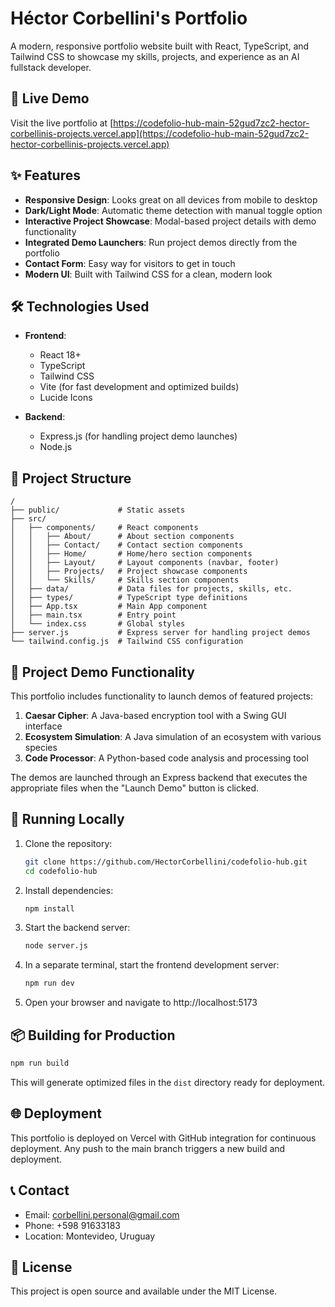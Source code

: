 # Héctor Corbellini's Portfolio

A modern, responsive portfolio website built with React, TypeScript, and Tailwind CSS to showcase my skills, projects, and experience as an AI fullstack developer.

## 🚀 Live Demo

Visit the live portfolio at [https://codefolio-hub-main-52gud7zc2-hector-corbellinis-projects.vercel.app](https://codefolio-hub-main-52gud7zc2-hector-corbellinis-projects.vercel.app)

## ✨ Features

- **Responsive Design**: Looks great on all devices from mobile to desktop
- **Dark/Light Mode**: Automatic theme detection with manual toggle option
- **Interactive Project Showcase**: Modal-based project details with demo functionality
- **Integrated Demo Launchers**: Run project demos directly from the portfolio
- **Contact Form**: Easy way for visitors to get in touch
- **Modern UI**: Built with Tailwind CSS for a clean, modern look

## 🛠️ Technologies Used

- **Frontend**:
  - React 18+
  - TypeScript
  - Tailwind CSS
  - Vite (for fast development and optimized builds)
  - Lucide Icons

- **Backend**:
  - Express.js (for handling project demo launches)
  - Node.js

## 📁 Project Structure

```
/
├── public/             # Static assets
├── src/
│   ├── components/     # React components
│   │   ├── About/      # About section components
│   │   ├── Contact/    # Contact section components
│   │   ├── Home/       # Home/hero section components
│   │   ├── Layout/     # Layout components (navbar, footer)
│   │   ├── Projects/   # Project showcase components
│   │   └── Skills/     # Skills section components
│   ├── data/           # Data files for projects, skills, etc.
│   ├── types/          # TypeScript type definitions
│   ├── App.tsx         # Main App component
│   ├── main.tsx        # Entry point
│   └── index.css       # Global styles
├── server.js           # Express server for handling project demos
└── tailwind.config.js  # Tailwind CSS configuration
```

## 🔧 Project Demo Functionality

This portfolio includes functionality to launch demos of featured projects:

1. **Caesar Cipher**: A Java-based encryption tool with a Swing GUI interface
2. **Ecosystem Simulation**: A Java simulation of an ecosystem with various species
3. **Code Processor**: A Python-based code analysis and processing tool

The demos are launched through an Express backend that executes the appropriate files when the "Launch Demo" button is clicked.

## 🚀 Running Locally

1. Clone the repository:
   ```bash
   git clone https://github.com/HectorCorbellini/codefolio-hub.git
   cd codefolio-hub
   ```

2. Install dependencies:
   ```bash
   npm install
   ```

3. Start the backend server:
   ```bash
   node server.js
   ```

4. In a separate terminal, start the frontend development server:
   ```bash
   npm run dev
   ```

5. Open your browser and navigate to http://localhost:5173

## 📦 Building for Production

```bash
npm run build
```

This will generate optimized files in the `dist` directory ready for deployment.

## 🌐 Deployment

This portfolio is deployed on Vercel with GitHub integration for continuous deployment. Any push to the main branch triggers a new build and deployment.

## 📞 Contact

- Email: corbellini.personal@gmail.com
- Phone: +598 91633183
- Location: Montevideo, Uruguay

## 📄 License

This project is open source and available under the MIT License.

